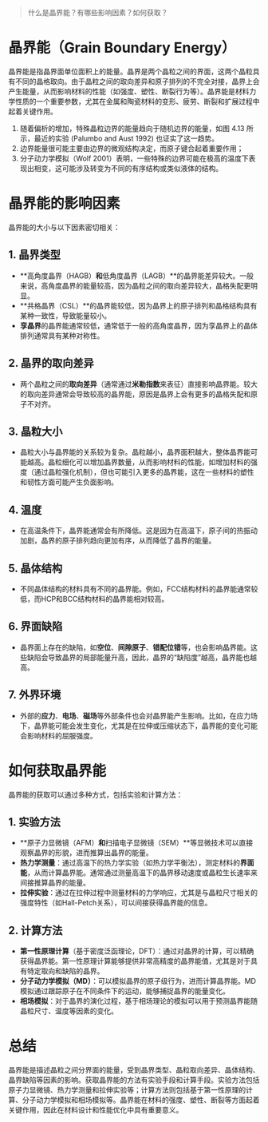 > 什么是晶界能？有哪些影响因素？如何获取？

# **晶界能（Grain Boundary Energy）**

晶界能是指晶界面单位面积上的能量。晶界是两个晶粒之间的界面，这两个晶粒具有不同的晶格取向。由于晶粒之间的取向差异和原子排列的不完全对接，晶界上会产生能量，从而影响材料的性能（如强度、塑性、断裂行为等）。晶界能是材料力学性质的一个重要参数，尤其在金属和陶瓷材料的变形、疲劳、断裂和扩展过程中起着关键作用。

1. 随着偏析的增加，特殊晶粒边界的能量趋向于随机边界的能量，如图 4.13 所示，最近的实验 (Palumbo and Aust 1992) 也证实了这一趋势。
2. 边界能量很可能主要由边界的微观结构决定，而原子键合起着重要作用；
3. 分子动力学模拟（Wolf 2001）表明，一些特殊的边界可能在极高的温度下表现出相变，这可能涉及转变为不同的有序结构或类似液体的结构。
# **晶界能的影响因素**

晶界能的大小与以下因素密切相关：

## 1. **晶界类型**
- **高角度晶界（HAGB）**和**低角度晶界（LAGB）**的晶界能差异较大。一般来说，高角度晶界的能量较高，因为晶粒之间的取向差异较大，晶格失配更明显。
- **共格晶界（CSL）**的晶界能较低，因为晶界上的原子排列和晶格结构具有某种一致性，导致能量较小。
- **孪晶界**的晶界能通常较低，通常低于一般的高角度晶界，因为孪晶界上的晶体排列通常具有某种对称性。

## 2. **晶界的取向差异**
- 两个晶粒之间的**取向差异**（通常通过**米勒指数**来表征）直接影响晶界能。较大的取向差异通常会导致较高的晶界能，原因是晶界上会有更多的晶格失配和原子不对齐。

## 3. **晶粒大小**
- 晶粒大小与晶界能的关系较为复杂。晶粒越小，晶界面积越大，整体晶界能可能越高。晶粒细化可以增加晶界数量，从而影响材料的性能，如增加材料的强度（通过晶粒强化机制），但也可能引入更多的晶界能，这在一些材料的塑性和韧性方面可能产生负面影响。

## 4. **温度**
- 在高温条件下，晶界能通常会有所降低。这是因为在高温下，原子间的热振动加剧，晶界的原子排列趋向更加有序，从而降低了晶界的能量。

## 5. **晶体结构**
- 不同晶体结构的材料具有不同的晶界能。例如，FCC结构材料的晶界能通常较低，而HCP和BCC结构材料的晶界能相对较高。

## 6. **界面缺陷**
- 晶界面上存在的缺陷，如**空位**、**间隙原子**、**错配位错**等，也会影响晶界能。这些缺陷会导致晶界的局部能量升高，因此，晶界的“缺陷度”越高，晶界能也越高。

## 7. **外界环境**
- 外部的**应力**、**电场**、**磁场**等外部条件也会对晶界能产生影响。比如，在应力场下，晶界能可能会发生变化，尤其是在拉伸或压缩状态下，晶界能的变化可能会影响材料的屈服强度。

# **如何获取晶界能**

晶界能的获取可以通过多种方式，包括实验和计算方法：

## 1. **实验方法**
- **原子力显微镜（AFM）**和**扫描电子显微镜（SEM）**等显微技术可以直接观察晶界的形貌，进而推算出晶界的能量。
- **热力学测量**：通过高温下的热力学实验（如热力学平衡法），测定材料的**界面能**，从而计算晶界能。通常通过测量高温下的晶界移动速度或晶粒生长速率来间接推算晶界的能量。
- **拉伸实验**：通过在拉伸过程中测量材料的力学响应，尤其是与晶粒尺寸相关的强度特性（如Hall-Petch关系），可以间接获得晶界能的信息。
  
## 2. **计算方法**
- **第一性原理计算**（基于密度泛函理论，DFT）：通过对晶界的计算，可以精确获得晶界能。第一性原理计算能够提供非常高精度的晶界能值，尤其是对于具有特定取向和缺陷的晶界。
- **分子动力学模拟（MD）**：可以模拟晶界的原子级行为，进而计算晶界能。MD模拟通过跟踪原子在不同条件下的运动，能够捕捉晶界的能量变化。
- **相场模拟**：对于晶界的演化过程，基于相场理论的模拟可以用于预测晶界能随晶粒尺寸、温度等因素的变化。

# **总结**

晶界能是描述晶粒之间分界面的能量，受到晶界类型、晶粒取向差异、晶体结构、晶界缺陷等因素的影响。获取晶界能的方法有实验手段和计算手段。实验方法包括原子力显微镜、热力学测量和拉伸实验等；计算方法则包括基于第一性原理的计算、分子动力学模拟和相场模拟等。晶界能在材料的强度、塑性、断裂等方面起着关键作用，因此在材料设计和性能优化中具有重要意义。